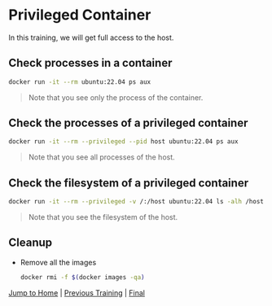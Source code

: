 # Privileged Container

In this training, we will get full access to the host.

## Check processes in a container

```bash
docker run -it --rm ubuntu:22.04 ps aux
```

>Note that you see only the process of the container.

## Check the processes of a privileged container

```bash
docker run -it --rm --privileged --pid host ubuntu:22.04 ps aux
```

>Note that you see all processes of the host.

## Check the filesystem of a privileged container

```bash
docker run -it --rm --privileged -v /:/host ubuntu:22.04 ls -alh /host
```

>Note that you see the filesystem of the host.

## Cleanup

* Remove all the images

  ```bash
  docker rmi -f $(docker images -qa)
  ```

[Jump to Home](../README.md) | [Previous Training](../18_docker-compose/README.md) | [Final](../99_teardown/README.md)
